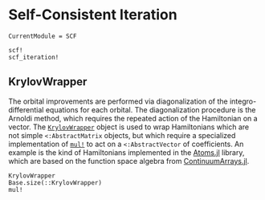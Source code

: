 # Self-Consistent Iteration

```@meta
CurrentModule = SCF
```

```@docs
scf!
scf_iteration!
```

## KrylovWrapper

The orbital improvements are performed via diagonalization of the
integro-differential equations for each orbital. The diagonalization
procedure is the Arnoldi method, which requires the repeated action of
the Hamiltonian on a vector. The [`KrylovWrapper`](@ref) object is
used to wrap Hamiltonians which are not simple `<:AbstractMatrix`
objects, but which require a specialized implementation of
[`mul!`](@ref) to act on a `<:AbstractVector` of coefficients. An
example is the kind of Hamiltonians implemented in the
[Atoms.jl](https://github.com/JuliaAtoms/Atoms.jl) library, which are
based on the function space algebra from
[ContinuumArrays.jl](https://github.com/JuliaApproximation/ContinuumArrays.jl).

```@docs
KrylovWrapper
Base.size(::KrylovWrapper)
mul!
```
